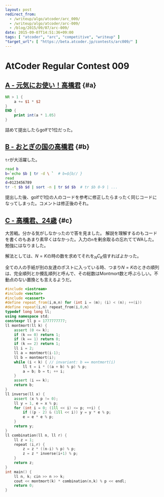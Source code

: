 ```yaml
---
layout: post
redirect_from:
  - /writeup/algo/atcoder/arc_009/
  - /writeup/algo/atcoder/arc-009/
  - /blog/2015/09/07/arc-009/
date: 2015-09-07T14:51:36+09:00
tags: [ "atcoder", "arc", "competitive", "writeup" ]
"target_url": [ "https://beta.atcoder.jp/contests/arc009/" ]
---
```


# AtCoder Regular Contest 009

<!-- more -->

## [A - 元気にお使い！高橋君](https://beta.atcoder.jp/contests/arc009/tasks/arc009_1) {#a}

``` awk
NR > 1 {
    a += $1 * $2
}
END {
    print int(a * 1.05)
}
```

詰めて提出したらgolfで1位だった。

## [B - おとぎの国の高橋君](https://beta.atcoder.jp/contests/arc009/tasks/arc009_2) {#b}

`tr`が大活躍した。

``` sh
read b
b=`echo $b | tr -d \ `  # b=${b// }
read
d=0123456789
tr -t $b $d | sort -n | tr $d $b  # tr $b 0-9 | ...
```

提出した後、golfで1位の人のコードを参考に修正したらまったく同じコードになってしまった。コメントは修正後のそれ。

## [C - 高橋君、24歳](https://beta.atcoder.jp/contests/arc009/tasks/arc009_3) {#c}

大苦戦。分かる気がしなかったので答を見ました。
解説を理解するのもコードを書くのもあまり素早くはなかった。入力の`n`を剰余取るの忘れててWAした。
勉強にはなりました。

解法としては、$N = K$の時の数を求めてそれを${}_NC_K$倍すればよかった。

全ての人の手紙が別の友達のポストに入っている時、つまり$N = K$のときの順列は、完全順列とか攪乱順列と呼んで、その総数はMontmort数と呼ぶらしい。不動点のない置換とも言えるようだ。

``` c++
#include <iostream>
#include <vector>
#include <cassert>
#define repeat_from(i,m,n) for (int i = (m); (i) < (n); ++(i))
#define repeat(i,n) repeat_from(i,0,n)
typedef long long ll;
using namespace std;
constexpr ll p = 1777777777;
ll montmort(ll k) {
    assert (0 <= k);
    if (k == 0) return 1;
    if (k == 1) return 0;
    if (k == 2) return 1;
    ll i = 2;
    ll a = montmort(i-1);
    ll b = montmort(i);
    while (i < k) { // invariant: b == montmort(i)
        ll t = i * ((a + b) % p) % p;
        a = b; b = t; ++ i;
    }
    assert (i == k);
    return b;
}
ll inverse(ll x) {
    assert (x % p != 0);
    ll y = 1, e = x % p;
    for (int i = 0; (1ll << i) <= p; ++i) {
        if ((p - 2) & (1ll << i)) y = y * e % p;
        e = e * e % p;
    }
    return y;
}
ll combination(ll n, ll r) {
    ll z = 1;
    repeat (i,r) {
        z = z * ((n-i) % p) % p;
        z = z * inverse(i+1) % p;
    }
    return z;
}
int main() {
    ll n, k; cin >> n >> k;
    cout << montmort(k) * combination(n,k) % p << endl;
    return 0;
}
```
